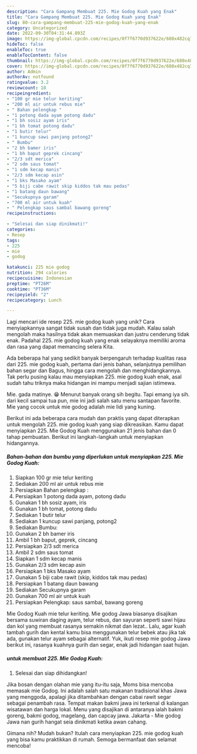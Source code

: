 ```yaml
---
description: "Cara Gampang Membuat 225. Mie Godog Kuah yang Enak"
title: "Cara Gampang Membuat 225. Mie Godog Kuah yang Enak"
slug: 80-cara-gampang-membuat-225-mie-godog-kuah-yang-enak
category: Uncategorized
date: 2022-09-30T04:31:44.893Z
image: https://img-global.cpcdn.com/recipes/0f7f6770d937622e/680x482cq70/225-mie-godog-kuah-foto-resep-utama.jpg
hideToc: false
enableToc: true
enableTocContent: false
thumbnail: https://img-global.cpcdn.com/recipes/0f7f6770d937622e/680x482cq70/225-mie-godog-kuah-foto-resep-utama.jpg
cover: https://img-global.cpcdn.com/recipes/0f7f6770d937622e/680x482cq70/225-mie-godog-kuah-foto-resep-utama.jpg
author: Admin
authorAv: notfound
ratingvalue: 3.2
reviewcount: 18
recipeingredient:
- "100 gr mie telur keriting"
- "200 ml air untuk rebus mie"
- " Bahan pelengkap "
- "1 potong dada ayam potong dadu"
- "1 bh sosiz ayam iris"
- "1 bh tomat potong dadu"
- "1 butir telur"
- "1 kuncup sawi panjang potong2"
- " Bumbu"
- "2 bh bamer iris"
- "1 bh baput geprek cincang"
- "2/3 sdt merica"
- "2 sdm saus tomat"
- "1 sdm kecap manis"
- "2/3 sdm kecap asin"
- "1 bks Masako ayam"
- "5 biji cabe rawit skip kiddos tak mau pedas"
- "1 batang daun bawang"
- "Secukupnya garam"
- "700 ml air untuk kuah"
- " Pelengkap saus sambal bawang goreng"
recipeinstructions:

- "Selesai dan siap dinikmati!"
categories:
- Resep
tags:
- 225
- mie
- godog

katakunci: 225 mie godog 
nutrition: 294 calories
recipecuisine: Indonesian
preptime: "PT26M"
cooktime: "PT36M"
recipeyield: "2"
recipecategory: Lunch

---
```





Lagi mencari ide resep 225. mie godog kuah yang unik? Cara menyiapkannya sangat tidak susah dan tidak juga mudah. Kalau salah mengolah maka hasilnya tidak akan memuaskan dan justru cenderung tidak enak. Padahal 225. mie godog kuah yang enak selayaknya memiliki aroma dan rasa yang dapat memancing selera Kita.





Ada beberapa hal yang sedikit banyak berpengaruh terhadap kualitas rasa dari 225. mie godog kuah, pertama dari jenis bahan, selanjutnya pemilihan bahan segar dan Bagus, hingga cara mengolah dan menghidangkannya. Tak perlu pusing kalau mau menyiapkan 225. mie godog kuah enak,      asal sudah tahu triknya maka hidangan ini mampu menjadi sajian istimewa.














Mie. gada matinye. 😁 Menurut banyak orang sih begitu. Tapi emang iya sih. dari kecil sampai tua pun, mie ini jadi salah satu menu santapan favorite. Mie yang cocok untuk mie godog adalah mie lidi yang kuning.






Berikut ini ada beberapa cara mudah dan praktis yang dapat diterapkan untuk mengolah 225. mie godog kuah yang siap dikreasikan. Kamu dapat menyiapkan 225. Mie Godog Kuah menggunakan 21 jenis bahan dan 0 tahap pembuatan. Berikut ini langkah-langkah untuk menyiapkan hidangannya.

<!--inarticleads1-->

##### Bahan-bahan dan bumbu yang diperlukan untuk menyiapkan 225. Mie Godog Kuah:

1. Siapkan 100 gr mie telur keriting
1. Sediakan 200 ml air untuk rebus mie
1. Persiapkan  Bahan pelengkap :
1. Persiapkan 1 potong dada ayam, potong dadu
1. Gunakan 1 bh sosiz ayam, iris
1. Gunakan 1 bh tomat, potong dadu
1. Sediakan 1 butir telur
1. Sediakan 1 kuncup sawi panjang, potong2
1. Sediakan  Bumbu:
1. Gunakan 2 bh bamer iris
1. Ambil 1 bh baput, geprek, cincang
1. Persiapkan 2/3 sdt merica
1. Ambil 2 sdm saus tomat
1. Siapkan 1 sdm kecap manis
1. Gunakan 2/3 sdm kecap asin
1. Persiapkan 1 bks Masako ayam
1. Gunakan 5 biji cabe rawit (skip, kiddos tak mau pedas)
1. Persiapkan 1 batang daun bawang
1. Sediakan Secukupnya garam
1. Gunakan 700 ml air untuk kuah
1. Persiapkan  Pelengkap: saus sambal, bawang goreng


Mie Godog Kuah mie telur keriting. Mie godog Jawa biasanya disajikan bersama suwiran daging ayam, telur rebus, dan sayuran seperti sawi hijau dan kol yang membuat rasanya semakin nikmat dan lezat.. Lalu, agar kuah tambah gurih dan kental kamu bisa menggunakan telur bebek atau jika tak ada, gunakan telur ayam sebagai alternatif. Yuk, ikuti resep mie godog Jawa berikut ini, rasanya kuahnya gurih dan segar, enak jadi hidangan saat hujan. 

<!--inarticleads2-->

#####  untuk membuat 225. Mie Godog Kuah:


1. Selesai dan siap dihidangkan!

Jika bosan dengan olahan mie yang itu-itu saja, Moms bisa mencoba memasak mie Godog. Ini adalah salah satu makanan tradisional khas Jawa yang menggoda, apalagi jika ditambahkan dengan cabai rawit segar sebagai penambah rasa. Tempat makan bakmi jawa ini terkenal di kalangan wisatawan dan harga lokal. Menu yang disajikan di antaranya ialah bakmi goreng, bakmi godog, magelang, dan capcay jawa. Jakarta - Mie godog Jawa nan gurih hangat seia dinikmati ketika awan cahang. 

Gimana nih? Mudah bukan? Itulah cara menyiapkan 225. mie godog kuah yang bisa kamu praktikkan di rumah. Semoga bermanfaat dan selamat mencoba!
